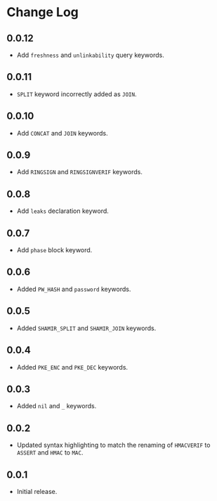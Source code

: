 <!---
# SPDX-FileCopyrightText: © 2019-2020 Nadim Kobeissi <nadim@symbolic.software>
# SPDX-License-Identifier: CC-BY-SA-4.0
-->

# Change Log

## 0.0.12
- Add `freshness` and `unlinkability` query keywords.

## 0.0.11
- `SPLIT` keyword incorrectly added as `JOIN`.

## 0.0.10
- Add `CONCAT` and `JOIN` keywords.

## 0.0.9
- Add `RINGSIGN` and `RINGSIGNVERIF` keywords.

## 0.0.8
- Add `leaks` declaration keyword.

## 0.0.7
- Add `phase` block keyword.

## 0.0.6
- Added `PW_HASH` and `password` keywords.

## 0.0.5
- Added `SHAMIR_SPLIT` and `SHAMIR_JOIN` keywords.

## 0.0.4
- Added `PKE_ENC` and `PKE_DEC` keywords.

## 0.0.3
- Added `nil` and `_` keywords.

## 0.0.2
- Updated syntax highlighting to match the renaming of `HMACVERIF` to `ASSERT` and `HMAC` to `MAC`.

## 0.0.1
- Initial release.
